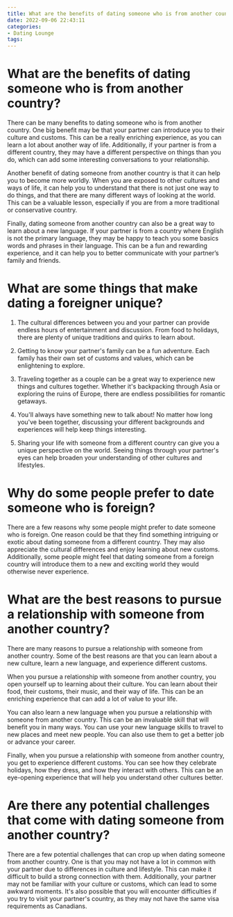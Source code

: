 ```yaml
---
title: What are the benefits of dating someone who is from another country
date: 2022-09-06 22:43:11
categories:
- Dating Lounge
tags:
---
```



#  What are the benefits of dating someone who is from another country?

There can be many benefits to dating someone who is from another country. One big benefit may be that your partner can introduce you to their culture and customs. This can be a really enriching experience, as you can learn a lot about another way of life. Additionally, if your partner is from a different country, they may have a different perspective on things than you do, which can add some interesting conversations to your relationship.

Another benefit of dating someone from another country is that it can help you to become more worldly. When you are exposed to other cultures and ways of life, it can help you to understand that there is not just one way to do things, and that there are many different ways of looking at the world. This can be a valuable lesson, especially if you are from a more traditional or conservative country.

Finally, dating someone from another country can also be a great way to learn about a new language. If your partner is from a country where English is not the primary language, they may be happy to teach you some basics words and phrases in their language. This can be a fun and rewarding experience, and it can help you to better communicate with your partner’s family and friends.

#  What are some things that make dating a foreigner unique?

1. The cultural differences between you and your partner can provide endless hours of entertainment and discussion. From food to holidays, there are plenty of unique traditions and quirks to learn about.

2. Getting to know your partner's family can be a fun adventure. Each family has their own set of customs and values, which can be enlightening to explore.

3. Traveling together as a couple can be a great way to experience new things and cultures together. Whether it's backpacking through Asia or exploring the ruins of Europe, there are endless possibilities for romantic getaways.

4. You'll always have something new to talk about! No matter how long you've been together, discussing your different backgrounds and experiences will help keep things interesting.

5. Sharing your life with someone from a different country can give you a unique perspective on the world. Seeing things through your partner's eyes can help broaden your understanding of other cultures and lifestyles.

#  Why do some people prefer to date someone who is foreign?

There are a few reasons why some people might prefer to date someone who is foreign. One reason could be that they find something intriguing or exotic about dating someone from a different country. They may also appreciate the cultural differences and enjoy learning about new customs. Additionally, some people might feel that dating someone from a foreign country will introduce them to a new and exciting world they would otherwise never experience.

#  What are the best reasons to pursue a relationship with someone from another country?

There are many reasons to pursue a relationship with someone from another country. Some of the best reasons are that you can learn about a new culture, learn a new language, and experience different customs.

When you pursue a relationship with someone from another country, you open yourself up to learning about their culture. You can learn about their food, their customs, their music, and their way of life. This can be an enriching experience that can add a lot of value to your life.

You can also learn a new language when you pursue a relationship with someone from another country. This can be an invaluable skill that will benefit you in many ways. You can use your new language skills to travel to new places and meet new people. You can also use them to get a better job or advance your career.

Finally, when you pursue a relationship with someone from another country, you get to experience different customs. You can see how they celebrate holidays, how they dress, and how they interact with others. This can be an eye-opening experience that will help you understand other cultures better.

#  Are there any potential challenges that come with dating someone from another country?

There are a few potential challenges that can crop up when dating someone from another country. One is that you may not have a lot in common with your partner due to differences in culture and lifestyle. This can make it difficult to build a strong connection with them. Additionally, your partner may not be familiar with your culture or customs, which can lead to some awkward moments. It's also possible that you will encounter difficulties if you try to visit your partner's country, as they may not have the same visa requirements as Canadians.